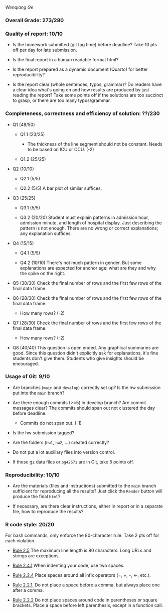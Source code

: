 *Wenqiang Ge*

### Overall Grade: 273/280

### Quality of report: 10/10

-   Is the homework submitted (git tag time) before deadline? Take 10 pts off per day for late submission.  

-   Is the final report in a human readable format html? 

-   Is the report prepared as a dynamic document (Quarto) for better reproducibility?

-   Is the report clear (whole sentences, typos, grammar)? Do readers have a clear idea what's going on and how results are produced by just reading the report? Take some points off if the solutions are too succinct to grasp, or there are too many typos/grammar. 

### Completeness, correctness and efficiency of solution: ??/230

- Q1 (48/50)
  
    - Q1.1 (23/25) 
    	- The thickness of the line segment should not be constant. Needs to be based on ICU or CCU. (-2)
    
    - Q1.2 (25/25)

- Q2 (10/10)

    - Q2.1 (5/5)
    
    - Q2.2 (5/5) A bar plot of similar suffices.
    
- Q3 (25/25)    
    
    - Q3.1 (5/5)
    
    - Q3.2 (20/20) Student must explain patterns in admission hour, admission minute, and length of hospital display. Just describing the pattern is not enough. There are no wrong or correct explanations; any explanation suffices. 
    
- Q4 (15/15)        
    
    - Q4.1 (5/5)
    
    - Q4.2 (10/10) There's not much pattern in gender. But some explanations are expected for anchor age: what are they and why the spike on the right.
    
- Q5 (30/30) Check the final number of rows and the first few rows of the final data frame.

- Q6 (28/30) Check the final number of rows and the first few rows of the final data frame.
	- How many rows? (-2)

- Q7 (28/30) Check the final number of rows and the first few rows of the final data frame.
	- How many rows? (-2)
- Q8 (40/40) This question is open ended. Any graphical summaries are good. Since this question didn't explicitly ask for explanations, it's fine students don't give them. Students who give insights should be encouraged.
	    
### Usage of Git: 9/10

-   Are branches (`main` and `develop`) correctly set up? Is the hw submission put into the `main` branch?

-   Are there enough commits (>=5) in develop branch? Are commit messages clear? The commits should span out not clustered the day before deadline. 
	- Commits do not span out. (-1)
-   Is the hw submission tagged? 

-   Are the folders (`hw1`, `hw2`, ...) created correctly? 
  
-   Do not put a lot auxiliary files into version control. 

-   If those gz data files or `pg42671` are in Git, take 5 points off.

### Reproducibility: 10/10

-   Are the materials (files and instructions) submitted to the `main` branch sufficient for reproducing all the results? Just click the `Render` button will produce the final `html`? 

-   If necessary, are there clear instructions, either in report or in a separate file, how to reproduce the results?

### R code style: 20/20

For bash commands, only enforce the 80-character rule. Take 2 pts off for each violation. 

-   [Rule 2.5](https://style.tidyverse.org/syntax.html#long-lines) The maximum line length is 80 characters. Long URLs and strings are exceptions.  

-   [Rule 2.4.1](https://style.tidyverse.org/syntax.html#indenting) When indenting your code, use two spaces.  

-   [Rule 2.2.4](https://style.tidyverse.org/syntax.html#infix-operators) Place spaces around all infix operators (=, +, -, &lt;-, etc.).  

-   [Rule 2.2.1.](https://style.tidyverse.org/syntax.html#commas) Do not place a space before a comma, but always place one after a comma.  

-   [Rule 2.2.2](https://style.tidyverse.org/syntax.html#parentheses) Do not place spaces around code in parentheses or square brackets. Place a space before left parenthesis, except in a function call.
